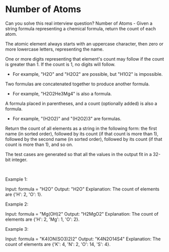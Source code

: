 # Number of Atoms

Can you solve this real interview question? Number of Atoms - Given a string formula representing a chemical formula, return the count of each atom.

The atomic element always starts with an uppercase character, then zero or more lowercase letters, representing the name.

One or more digits representing that element's count may follow if the count is greater than 1. If the count is 1, no digits will follow.

 * For example, "H2O" and "H2O2" are possible, but "H1O2" is impossible.

Two formulas are concatenated together to produce another formula.

 * For example, "H2O2He3Mg4" is also a formula.

A formula placed in parentheses, and a count (optionally added) is also a formula.

 * For example, "(H2O2)" and "(H2O2)3" are formulas.

Return the count of all elements as a string in the following form: the first name (in sorted order), followed by its count (if that count is more than 1), followed by the second name (in sorted order), followed by its count (if that count is more than 1), and so on.

The test cases are generated so that all the values in the output fit in a 32-bit integer.

 

Example 1:


Input: formula = "H2O"
Output: "H2O"
Explanation: The count of elements are {'H': 2, 'O': 1}.


Example 2:


Input: formula = "Mg(OH)2"
Output: "H2MgO2"
Explanation: The count of elements are {'H': 2, 'Mg': 1, 'O': 2}.


Example 3:


Input: formula = "K4(ON(SO3)2)2"
Output: "K4N2O14S4"
Explanation: The count of elements are {'K': 4, 'N': 2, 'O': 14, 'S': 4}.